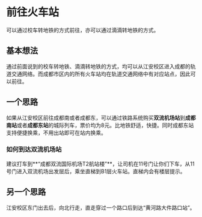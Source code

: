 # 前往火车站

可以通过校车转地铁的方式前往，亦可以通过滴滴转地铁的方式。

## 基本想法

通过前面说到的校车转地铁、滴滴转地铁的方式，均可以从江安校区进入成都的轨道交通网络。而成都市区内的所有火车站均在轨道交通网络中有对应站点，因此可以前往。

## 一个思路

如果从江安校区前往成都南或者成都东，可以通过铁路系统购买**双流机场站**到**成都南站**或者**成都东站**的城际列车，票价均为8元。比地铁舒适，快捷。同时成都东站支持便捷换乘，不用出站即可在站内换乘。

### 如何到达双流机场站

建议打车到**“成都双流国际机场T2航站楼”**，让司机在11号门让你们下车，从11号门进入双流机场出发层后，乘坐直梯到B1层火车站。直梯内会有楼层提示。

## 另一个思路

江安校区东门出去后，向北行走，直走穿过一个路口后到达“黄河路大件路口站”。
